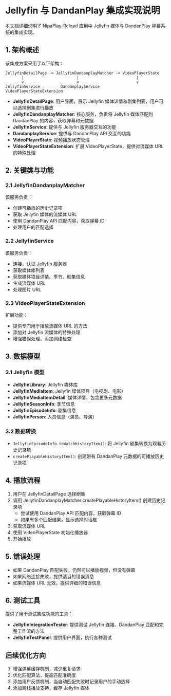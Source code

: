 # Jellyfin 与 DandanPlay 集成实现说明

本文档详细说明了 NipaPlay-Reload 应用中 Jellyfin 媒体与 DandanPlay 弹幕系统的集成实现。

## 1. 架构概述

该集成方案采用了以下架构：

```
JellyfinDetailPage -> JellyfinDandanplayMatcher -> VideoPlayerState
       |                       |                         |
       v                       v                         v
JellyfinService         DandanplayService      VideoPlayerStateExtension
```

- **JellyfinDetailPage**: 用户界面，展示 Jellyfin 媒体详情和剧集列表，用户可以选择剧集进行播放
- **JellyfinDandanplayMatcher**: 核心服务，负责将 Jellyfin 媒体匹配到 DandanPlay 的内容，获取弹幕和元数据
- **JellyfinService**: 提供与 Jellyfin 服务器交互的功能
- **DandanplayService**: 提供与 DandanPlay API 交互的功能
- **VideoPlayerState**: 视频播放状态管理
- **VideoPlayerStateExtension**: 扩展 VideoPlayerState，提供对流媒体 URL 的特殊处理

## 2. 关键类与功能

### 2.1 JellyfinDandanplayMatcher

该服务负责：
- 创建可播放的历史记录项
- 获取 Jellyfin 媒体的流媒体 URL
- 使用 DandanPlay API 匹配内容，获取弹幕 ID
- 处理用户的匹配选择

### 2.2 JellyfinService

该服务负责：
- 连接、认证 Jellyfin 服务器
- 获取媒体库列表
- 获取媒体项目详情、季节、剧集信息
- 生成流媒体 URL
- 处理图片 URL

### 2.3 VideoPlayerStateExtension

扩展功能：
- 提供专门用于播放流媒体 URL 的方法
- 添加对 Jellyfin 流媒体的特殊处理
- 增强错误处理，添加网络检查

## 3. 数据模型

### 3.1 Jellyfin 模型
- **JellyfinLibrary**: Jellyfin 媒体库
- **JellyfinMediaItem**: Jellyfin 媒体项目（电视剧、电影）
- **JellyfinMediaItemDetail**: 媒体详情，包含更多元数据
- **JellyfinSeasonInfo**: 季节信息
- **JellyfinEpisodeInfo**: 剧集信息
- **JellyfinPerson**: 人员信息（演员、导演）

### 3.2 数据转换
- `JellyfinEpisodeInfo.toWatchHistoryItem()`: 将 Jellyfin 剧集转换为观看历史记录项
- `createPlayableHistoryItem()`: 创建带有 DandanPlay 元数据的可播放历史记录项

## 4. 播放流程

1. 用户在 JellyfinDetailPage 选择剧集
2. 调用 JellyfinDandanplayMatcher.createPlayableHistoryItem() 创建历史记录项
   - 尝试使用 DandanPlay API 匹配内容，获取弹幕 ID
   - 如果有多个匹配结果，显示选择对话框
3. 获取流媒体 URL
4. 使用 VideoPlayerState 初始化播放器
5. 开始播放

## 5. 错误处理

- 如果 DandanPlay 匹配失败，仍然可以播放视频，但没有弹幕
- 如果网络连接失败，提供适当的错误消息
- 如果流媒体 URL 无效，提供详细的错误信息

## 6. 测试工具

提供了用于测试集成功能的工具：
- **JellyfinIntegrationTester**: 提供测试 Jellyfin 连接、DandanPlay 匹配和完整工作流的方法
- **JellyfinTestPanel**: 提供用户界面，执行各种测试

## 后续优化方向

1. 增强弹幕缓存机制，减少重复请求
2. 优化匹配算法，提高匹配准确度
3. 添加用户反馈机制，当自动匹配失败时记录用户的手动选择
4. 添加离线播放支持，缓存 Jellyfin 媒体
